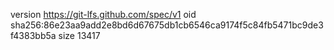 version https://git-lfs.github.com/spec/v1
oid sha256:86e23aa9add2e8bd6d67675db1cb6546ca9174f5c84fb5471bc9de3f4383bb5a
size 13417
